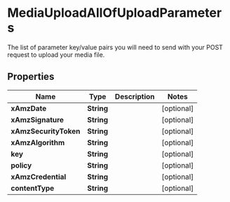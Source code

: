 

# MediaUploadAllOfUploadParameters

The list of parameter key/value pairs you will need to send with your POST request to upload your media file.

## Properties

| Name | Type | Description | Notes |
|------------ | ------------- | ------------- | -------------|
|**xAmzDate** | **String** |  |  [optional] |
|**xAmzSignature** | **String** |  |  [optional] |
|**xAmzSecurityToken** | **String** |  |  [optional] |
|**xAmzAlgorithm** | **String** |  |  [optional] |
|**key** | **String** |  |  [optional] |
|**policy** | **String** |  |  [optional] |
|**xAmzCredential** | **String** |  |  [optional] |
|**contentType** | **String** |  |  [optional] |



